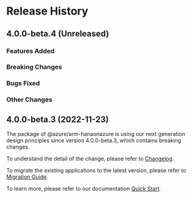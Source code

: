 # Release History

## 4.0.0-beta.4 (Unreleased)

### Features Added

### Breaking Changes

### Bugs Fixed

### Other Changes

## 4.0.0-beta.3 (2022-11-23)

The package of @azure/arm-hanaonazure is using our next generation design principles since version 4.0.0-beta.3, which contains breaking changes.

To understand the detail of the change, please refer to [Changelog](https://aka.ms/js-track2-changelog).

To migrate the existing applications to the latest version, please refer to [Migration Guide](https://aka.ms/js-track2-migration-guide).

To learn more, please refer to our documentation [Quick Start](https://aka.ms/js-track2-quickstart).

